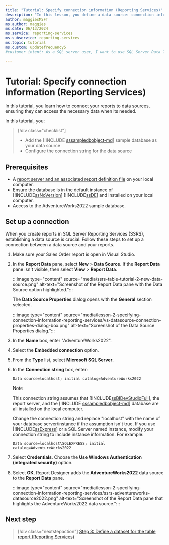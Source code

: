 ```yaml
---
title: "Tutorial: Specify connection information (Reporting Services)"
description: "In this lesson, you define a data source: connection information the report uses to access data from a relational database or other sources."
author: maggiesMSFT
ms.author: maggies
ms.date: 06/13/2024
ms.service: reporting-services
ms.subservice: reporting-services
ms.topic: tutorial
ms.custom: updatefrequency5
#customer intent: As a SQL server user, I want to use SQL Server Data Tools (SSDT) to specify connection information so that I can access data in a relational database or from other sources.

---
```

# Tutorial: Specify connection information (Reporting Services)
  
In this tutorial, you learn how to connect your reports to data sources, ensuring they can access the necessary data when its needed. 

In this tutorial, you:

> [!div class="checklist"]
> * Add the [!INCLUDE [sssampledbobject-md](../includes/sssampledbobject-md.md)] sample database as your data source
> * Configure the connection string for the data source

## Prerequisites

* A [report server and an associated report definition file](docs\reporting-services\tutorial-step-01-create-report-server-project-reporting-services.md) on your local computer.
* Ensure the database is in the default instance of [!INCLUDE[ssNoVersion](../includes/ssnoversion-md.md)] [!INCLUDE[ssDE](../includes/ssde-md.md)] and installed on your local computer.
* Access to the AdventureWorks2022 sample database.   

## Set up a connection  

When you create reports in SQL Server Reporting Services (SSRS), establishing a data source is crucial. Follow these steps to set up a connection between a data source and your reports.

1. Make sure your Sales Order report is open in Visual Studio.
1. In the **Report Data** pane, select **New** > **Data Source**. If the **Report Data** pane isn't visible, then select **View** > **Report Data**.

    :::image type="content" source="media/ssrs-table-tutorial-2-new-data-source.png" alt-text="Screenshot of the Report Data pane with the Data Source option highlighted.":::

    The **Data Source Properties** dialog opens with the **General** section selected.

    :::image type="content" source="media/lesson-2-specifying-connection-information-reporting-services/vs-datasource-connection-properties-dialog-box.png" alt-text="Screenshot of the Data Source Properties dialog.":::

1. In the **Name** box, enter "AdventureWorks2022".

1. Select the **Embedded connection** option.

1. From the **Type** list, select **Microsoft SQL Server**.
  
1. In the **Connection string** box, enter:

    `Data source=localhost; initial catalog=AdventureWorks2022`

    > [!NOTE]
    > This connection string assumes that [!INCLUDE[ssBIDevStudioFull](../includes/ssbidevstudiofull-md.md)], the report server, and the [!INCLUDE [sssampledbobject-md](../includes/sssampledbobject-md.md)] database are all installed on the local computer.
    >
    >Change the connection string and replace "localhost" with the name of your database server/instance if the assumption isn't true. If you use [!INCLUDE[ssExpress](../includes/ssexpress-md.md)] or a SQL Server named instance, modify your connection string to include instance information. For example:
    >
    > `Data source=localhost\SQLEXPRESS; initial catalog=AdventureWorks2022`


1. Select **Credentials**. Choose the **Use Windows Authentication (integrated security)** option.

1. Select **OK**. Report Designer adds the **AdventureWorks2022** data source to the **Report Data** pane.

   :::image type="content" source="media/lesson-2-specifying-connection-information-reporting-services/ssrs-adventureworks-datasource2022.png" alt-text="Screenshot of the Report Data pane that highlights the AdventureWorks2022 data source.":::

## Next step 

> [!div class="nextstepaction"]
> [Step 3: Define a dataset for the table report &#40;Reporting Services&#41;](tutorial-step-03-define-dataset-for-table-report-reporting-services.md)